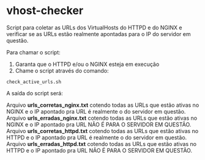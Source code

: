 # vhost-checker

Script para coletar as URLs dos VirtualHosts do HTTPD e do NGINX e verificar se as URLs estão realmente apontadas para o IP do servidor em questão.

Para chamar o script:

1. Garanta que o HTTPD e/ou o NGINX esteja em execução
2. Chame o script através do comando:

```
check_active_urls.sh
```

A saída do script será:

Arquivo **urls_corretas_nginx.txt** cotendo todas as URLs que estão ativas no NGINX e o IP apontado pra URL é realmente o do servidor em questão.
Arquivo **urls_erradas_nginx.txt** cotendo todas as URLs que estão ativas no NGINX e o IP apontado pra URL NÃO É PARA O SERVIDOR EM QUESTÃO.
Arquivo **urls_corretas_httpd.txt** cotendo todas as URLs que estão ativas no HTTPD e o IP apontado pra URL é realmente o do servidor em questão.
Arquivo **urls_erradas_httpd.txt** cotendo todas as URLs que estão ativas no HTTPD e o IP apontado pra URL NÃO É PARA O SERVIDOR EM QUESTÃO.